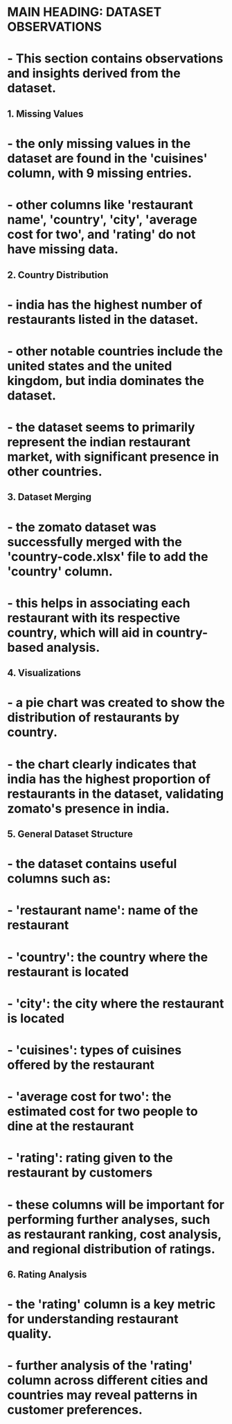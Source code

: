 # **MAIN HEADING: DATASET OBSERVATIONS**
# - This section contains observations and insights derived from the dataset.

## **1. Missing Values**
# - the only missing values in the dataset are found in the 'cuisines' column, with 9 missing entries.
# - other columns like 'restaurant name', 'country', 'city', 'average cost for two', and 'rating' do not have missing data.

## **2. Country Distribution**
# - india has the highest number of restaurants listed in the dataset.
# - other notable countries include the united states and the united kingdom, but india dominates the dataset.
# - the dataset seems to primarily represent the indian restaurant market, with significant presence in other countries.

## **3. Dataset Merging**
# - the zomato dataset was successfully merged with the 'country-code.xlsx' file to add the 'country' column.
# - this helps in associating each restaurant with its respective country, which will aid in country-based analysis.

## **4. Visualizations**
# - a pie chart was created to show the distribution of restaurants by country.
# - the chart clearly indicates that india has the highest proportion of restaurants in the dataset, validating zomato's presence in india.

## **5. General Dataset Structure**
# - the dataset contains useful columns such as:
#     - 'restaurant name': name of the restaurant
#     - 'country': the country where the restaurant is located
#     - 'city': the city where the restaurant is located
#     - 'cuisines': types of cuisines offered by the restaurant
#     - 'average cost for two': the estimated cost for two people to dine at the restaurant
#     - 'rating': rating given to the restaurant by customers
# - these columns will be important for performing further analyses, such as restaurant ranking, cost analysis, and regional distribution of ratings.

## **6. Rating Analysis**
# - the 'rating' column is a key metric for understanding restaurant quality.
# - further analysis of the 'rating' column across different cities and countries may reveal patterns in customer preferences.
